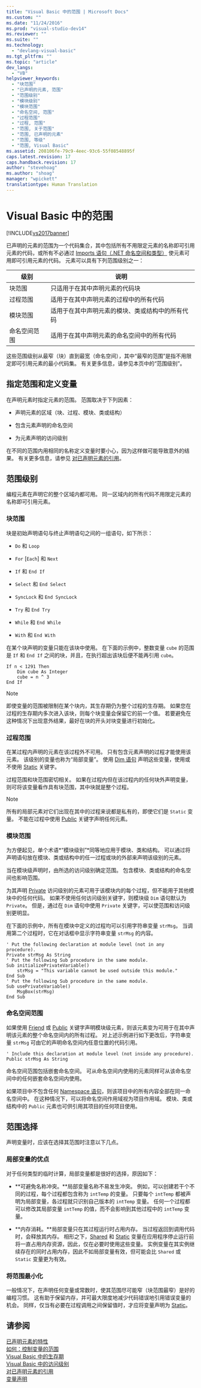 ```yaml
---
title: "Visual Basic 中的范围 | Microsoft Docs"
ms.custom: ""
ms.date: "11/24/2016"
ms.prod: "visual-studio-dev14"
ms.reviewer: ""
ms.suite: ""
ms.technology: 
  - "devlang-visual-basic"
ms.tgt_pltfrm: ""
ms.topic: "article"
dev_langs: 
  - "VB"
helpviewer_keywords: 
  - "块范围"
  - "已声明的元素, 范围"
  - "范围级别"
  - "模块级别"
  - "模块范围"
  - "命名空间, 范围"
  - "过程范围"
  - "过程, 范围"
  - "范围, 关于范围"
  - "范围, 已声明的元素"
  - "范围, 等级"
  - "范围, Visual Basic"
ms.assetid: 208106fe-79c9-4eec-93c6-55f08548895f
caps.latest.revision: 17
caps.handback.revision: 17
author: "stevehoag"
ms.author: "shoag"
manager: "wpickett"
translationtype: Human Translation
---
```

# Visual Basic 中的范围
[!INCLUDE[vs2017banner](../../../../csharp/includes/vs2017banner.md)]

已声明的元素的范围为一个代码集合，其中包括所有不用限定元素的名称即可引用元素的代码，或所有不必通过 [Imports 语句（.NET 命名空间和类型）](../../../../visual-basic/language-reference/statements/imports-statement-net-namespace-and-type.md) 使元素可用即可引用元素的代码。  元素可以具有下列范围级别之一：  
  
|级别|说明|  
|--------|--------|  
|块范围|只适用于在其中声明元素的代码块|  
|过程范围|适用于在其中声明元素的过程中的所有代码|  
|模块范围|适用于在其中声明元素的模块、类或结构中的所有代码|  
|命名空间范围|适用于在其中声明元素的命名空间中的所有代码|  
  
 这些范围级别从最窄（块）直到最宽（命名空间），其中“最窄的范围”是指不用限定即可引用元素的最小代码集。  有关更多信息，请参见本页中的“范围级别”。  
  
## 指定范围和定义变量  
 在声明元素时指定元素的范围。  范围取决于下列因素：  
  
-   声明元素的区域（块、过程、模块、类或结构）  
  
-   包含元素声明的命名空间  
  
-   为元素声明的访问级别  
  
 在不同的范围内用相同的名称定义变量时要小心，因为这样做可能导致意外的结果。  有关更多信息，请参见 [对已声明元素的引用](../../../../visual-basic/programming-guide/language-features/declared-elements/references-to-declared-elements.md)。  
  
## 范围级别  
 编程元素在声明它的整个区域内都可用。  同一区域内的所有代码不用限定元素的名称即可引用元素。  
  
### 块范围  
 块是初始声明语句与终止声明语句之间的一组语句，如下所示：  
  
-   `Do` 和 `Loop`  
  
-   `For` \[`Each`\] 和 `Next`  
  
-   `If` 和 `End If`  
  
-   `Select` 和 `End Select`  
  
-   `SyncLock` 和 `End SyncLock`  
  
-   `Try` 和 `End Try`  
  
-   `While` 和 `End While`  
  
-   `With` 和 `End With`  
  
 在某个块声明的变量只能在该块中使用。  在下面的示例中，整数变量 `cube` 的范围是 `If` 和 `End If` 之间的块，并且，在执行超出该块后便不能再引用 `cube`。  
  
```  
If n < 1291 Then  
    Dim cube As Integer  
    cube = n ^ 3  
End If  
```  
  
> [!NOTE]
>  即使变量的范围被限制在某个块内，其生存期仍为整个过程的生存期。  如果您在过程的生存期内多次进入该块，则每个块变量会保留它的前一个值。  若要避免在这种情况下出现意外结果，最好在块的开头对块变量进行初始化。  
  
### 过程范围  
 在某过程内声明的元素在该过程外不可用。  只有包含元素声明的过程才能使用该元素。  该级别的变量也称为“局部变量”。  使用 [Dim 语句](../../../../visual-basic/language-reference/statements/dim-statement.md) 声明这些变量，使用或不使用 [Static](../../../../visual-basic/language-reference/modifiers/static.md) 关键字。  
  
 过程范围和块范围密切相关。  如果在过程内但在该过程内的任何块外声明变量，则可将该变量看作具有块范围，其中块就是整个过程。  
  
> [!NOTE]
>  所有的局部元素对它们出现在其中的过程来说都是私有的，即使它们是 `Static` 变量。  不能在过程中使用 [Public](../../../../visual-basic/language-reference/modifiers/public.md) 关键字声明任何元素。  
  
### 模块范围  
 为方便起见，单个术语*“模块级别”*同等地应用于模块、类和结构。  可以通过将声明语句放在模块、类或结构中的任一过程或块的外部来声明该级别的元素。  
  
 当在模块级声明时，由所选的访问级别确定范围。  包含模块、类或结构的命名空间也影响范围。  
  
 为其声明 [Private](../../../../visual-basic/language-reference/modifiers/private.md) 访问级别的元素可用于该模块内的每个过程，但不能用于其他模块中的任何代码。  如果不使用任何访问级别关键字，则模块级 `Dim` 语句默认为 `Private`。  但是，通过在 `Dim` 语句中使用 `Private` 关键字，可以使范围和访问级别更明显。  
  
 在下面的示例中，所有在模块中定义的过程均可以引用字符串变量 `strMsg`。  当调用第二个过程时，它在对话框中显示字符串变量 `strMsg` 的内容。  
  
```  
' Put the following declaration at module level (not in any procedure).  
Private strMsg As String  
' Put the following Sub procedure in the same module.  
Sub initializePrivateVariable()  
    strMsg = "This variable cannot be used outside this module."  
End Sub  
' Put the following Sub procedure in the same module.  
Sub usePrivateVariable()  
    MsgBox(strMsg)  
End Sub  
```  
  
### 命名空间范围  
 如果使用 [Friend](../../../../visual-basic/language-reference/modifiers/friend.md) 或 [Public](../../../../visual-basic/language-reference/modifiers/public.md) 关键字声明模块级元素，则该元素变为可用于在其中声明该元素的整个命名空间内的所有过程。  对上述示例进行如下更改后，字符串变量 `strMsg` 可由它的声明命名空间内任意位置的代码引用。  
  
```  
' Include this declaration at module level (not inside any procedure).  
Public strMsg As String  
```  
  
 命名空间范围包括嵌套命名空间。  可从命名空间内使用的元素同样可从该命名空间中的任何嵌套命名空间内使用。  
  
 如果项目中不包含任何 [Namespace 语句](../../../../visual-basic/language-reference/statements/namespace-statement.md)，则该项目中的所有内容全部在同一命名空间中。  在这种情况下，可以将命名空间作用域视为项目作用域。  模块、类或结构中的 `Public` 元素也可供引用其项目的任何项目使用。  
  
## 范围选择  
 声明变量时，应该在选择其范围时注意以下几点。  
  
### 局部变量的优点  
 对于任何类型的临时计算，局部变量都是很好的选择，原因如下：  
  
-   **可避免名称冲突。**局部变量名称不易发生冲突。  例如，可以创建若干个不同的过程，每个过程都包含称为 `intTemp` 的变量。  只要每个 `intTemp` 都被声明为局部变量，各过程就只识别自己版本的 `intTemp` 变量。  任何一个过程都可以修改其局部变量 `intTemp` 的值，而不会影响到其他过程中的 `intTemp` 变量。  
  
-   **内存消耗。**局部变量只在其过程运行时占用内存。  当过程返回到调用代码时，会释放其内存。  相形之下，[Shared](../../../../visual-basic/language-reference/modifiers/shared.md) 和 [Static](../../../../visual-basic/language-reference/modifiers/static.md) 变量在应用程序停止运行前将一直占用内存资源，因此，仅在必要时使用这些变量。  实例变量在其实例继续存在的同时占用内存，因此不如局部变量有效，但可能会比 `Shared` 或 `Static` 变量更为有效。  
  
### 将范围最小化  
 一般情况下，在声明任何变量或常数时，使其范围尽可能窄（块范围最窄）是好的编程习惯。  这有助于保留内存，并可最大限度地减少代码错误地引用错误变量的机会。  同样，仅当有必要在过程调用之间保留值时，才应将变量声明为 [Static](../../../../visual-basic/language-reference/modifiers/static.md)。  
  
## 请参阅  
 [已声明元素的特性](../../../../visual-basic/programming-guide/language-features/declared-elements/declared-element-characteristics.md)   
 [如何：控制变量的范围](../../../../visual-basic/programming-guide/language-features/declared-elements/how-to-control-the-scope-of-a-variable.md)   
 [Visual Basic 中的生存期](../../../../visual-basic/programming-guide/language-features/declared-elements/lifetime.md)   
 [Visual Basic 中的访问级别](../../../../visual-basic/programming-guide/language-features/declared-elements/access-levels.md)   
 [对已声明元素的引用](../../../../visual-basic/programming-guide/language-features/declared-elements/references-to-declared-elements.md)   
 [变量声明](../../../../visual-basic/programming-guide/language-features/variables/variable-declaration.md)